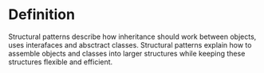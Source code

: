 # Definition

Structural patterns describe how inheritance should work between objects, uses interafaces and absctract classes.
Structural patterns explain how to assemble objects and classes into larger structures while keeping these structures
flexible and efficient.